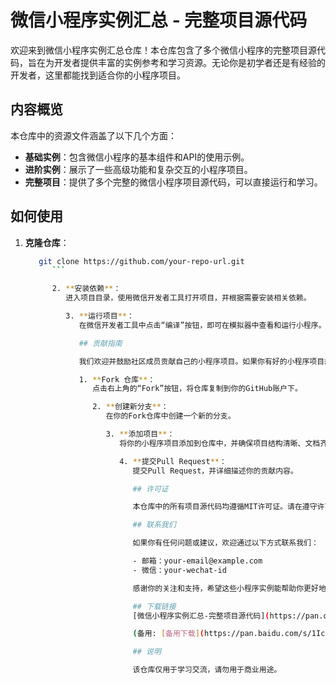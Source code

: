 # 微信小程序实例汇总 - 完整项目源代码

欢迎来到微信小程序实例汇总仓库！本仓库包含了多个微信小程序的完整项目源代码，旨在为开发者提供丰富的实例参考和学习资源。无论你是初学者还是有经验的开发者，这里都能找到适合你的小程序项目。

## 内容概览

本仓库中的资源文件涵盖了以下几个方面：

- **基础实例**：包含微信小程序的基本组件和API的使用示例。
- **进阶实例**：展示了一些高级功能和复杂交互的小程序项目。
- **完整项目**：提供了多个完整的微信小程序项目源代码，可以直接运行和学习。

## 如何使用

1. **克隆仓库**：
   ```bash
      git clone https://github.com/your-repo-url.git
         ```

         2. **安装依赖**：
            进入项目目录，使用微信开发者工具打开项目，并根据需要安装相关依赖。

            3. **运行项目**：
               在微信开发者工具中点击“编译”按钮，即可在模拟器中查看和运行小程序。

               ## 贡献指南

               我们欢迎并鼓励社区成员贡献自己的小程序项目。如果你有好的小程序项目想要分享，请遵循以下步骤：

               1. **Fork 仓库**：
                  点击右上角的“Fork”按钮，将仓库复制到你的GitHub账户下。

                  2. **创建新分支**：
                     在你的Fork仓库中创建一个新的分支。

                     3. **添加项目**：
                        将你的小程序项目添加到仓库中，并确保项目结构清晰、文档齐全。

                        4. **提交Pull Request**：
                           提交Pull Request，并详细描述你的贡献内容。

                           ## 许可证

                           本仓库中的所有项目源代码均遵循MIT许可证。请在遵守许可证的前提下使用和分发这些资源。

                           ## 联系我们

                           如果你有任何问题或建议，欢迎通过以下方式联系我们：

                           - 邮箱：your-email@example.com
                           - 微信：your-wechat-id

                           感谢你的关注和支持，希望这些小程序实例能帮助你更好地学习和开发微信小程序！

                           ## 下载链接
                           [微信小程序实例汇总-完整项目源代码](https://pan.quark.cn/s/78e7f327ebfd) 

                           (备用: [备用下载](https://pan.baidu.com/s/1IcK8C9GPBjQ2RFPwHmuCfA?pwd=1234))

                           ## 说明

                           该仓库仅用于学习交流，请勿用于商业用途。
